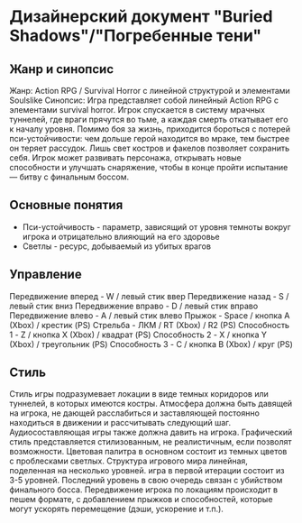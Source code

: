 # Дизайнерский документ "Buried Shadows"/"Погребенные тени"
## Жанр и синопсис

Жанр: Action RPG / Survival Horror с линейной структурой и элементами Soulslike
Синопсис: Игра представляет собой линейный Action RPG с элементами survival horror. Игрок спускается в систему мрачных туннелей, где враги прячутся во тьме, а каждая смерть откатывает его к началу уровня. Помимо боя за жизнь, приходится бороться с потерей пси-устойчивости: чем дольше герой находится во мраке, тем быстрее он теряет рассудок. Лишь свет костров и факелов позволяет сохранить себя. Игрок может развивать персонажа, открывать новые способности и улучшать снаряжение, чтобы в конце пройти испытание — битву с финальным боссом.

## Основные понятия
- Пси-устойчивость - параметр, зависящий от уровня темноты вокруг игрока и отрицательно влияющий на его здоровье
- Светлы - ресурс, добываемый из убитых врагов

## Управление
Передвижение вперед - W / левый стик ввер 
Передвижение назад - S / левый стик вниз 
Передвижение вправо - D / левый стик вправо 
Передвижение влево - A / левый стик влево 
Прыжок - Space / кнопка A (Xbox) / крестик (PS) 
Стрельба - ЛКМ / RT (Xbox) / R2 (PS) 
Способность 1 - Z / кнопка X (Xbox) / квадрат (PS) 
Способность 2 - X / кнопка Y (Xbox) / треугольник (PS) 
Способность 3 - C / кнопка B (Xbox) / круг (PS)

## Стиль
Стиль игры подразумевает локации в виде темных коридоров или туннелей, в которых имеются костры. Атмосфера должна быть давящей на игрока, не дающей расслабиться и заставляющей постоянно находиться в движении и рассчитывать следующий шаг. Аудиосоставляющая игры также должна давить на игрока. Графический стиль представляется стилизованным, не реалистичным, если позволят возможности. Цветовая палитра в основном состоит из темных цветов с проблесками светлых. Структура игрового мира линейная, поделенная на несколько уровней. игра в первой итерации состоит из 3-5 уровней. Последний уровень в свою очередь связан с убийством финального босса. Передвижение игрока по локациям происходит в пешем формате, с добавлением прыжков и способностей, которые могут ускорять перемещение (дэши, ускорение и т.п.).


